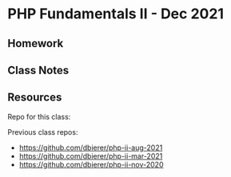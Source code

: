 # PHP Fundamentals II - Dec 2021

## Homework

## Class Notes

## Resources
Repo for this class:

Previous class repos:
* https://github.com/dbierer/php-ii-aug-2021
* https://github.com/dbierer/php-ii-mar-2021
* https://github.com/dbierer/php-ii-nov-2020

